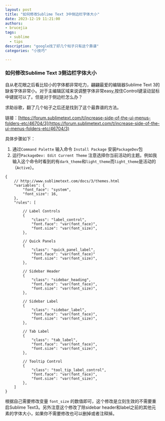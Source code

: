 ```yaml
---
layout: post
title: "如何修改Sublime Text 3中侧边栏字体大小"
date: 2023-12-19 11:21:00
authors:
- brucejia
tags: 
  - sublime
  - tips
description: "google找了好几个帖子只有这个靠谱"
categories: "小技巧"

---
```



### 如何修改Sublime Text 3侧边栏字体大小

自从老花眼之后看比较小的字体都非常吃力，翩翩最爱的编辑器Sublime Text 3的缺省字体非常小。对于主编辑区域来说调整字体非常easy,按住Control键滚动鼠标中键就可以了。但是对于侧边栏怎么办？

求助谷歌，翻了几个帖子之后还是找到了这个最靠谱的方法。

链接：[https://forum.sublimetext.com/t/increase-side-of-the-ui-menus-folders-etc/46704/3](https://forum.sublimetext.com/t/increase-side-of-the-ui-menus-folders-etc/46704/3)

具体步骤如下：

1. 通过`Command Palette` 输入命令  `Install Package` 安装`PackageDev`包 
2. 运行`PackageDev: Edit Current Theme` 注意选择你当前活动的主题。例如我输入这个命令时看到的有`dark_theme`和`light_theme`而`light_theme`是活动的（`Active`）。


```
{
    // http://www.sublimetext.com/docs/3/themes.html
    "variables": {
        "font_face": "system",
        "font_size": 16,
    },
    "rules": [

        // Label Controls
        {
            "class": "label_control",
            "font.face": "var(font_face)",
            "font.size": "var(font_size)",
        },

        // Quick Panels
        {
            "class": "quick_panel_label",
            "font.face": "var(font_face)"
            "font.size": "var(font_size)",
        },

        // Sidebar Header
        {
            "class": "sidebar_heading",
            "font.face": "var(font_face)",
            "font.size": "var(font_size)",
        },

        // Sidebar Label
        {
            "class": "sidebar_label",
            "font.face": "var(font_face)",
            "font.size": "var(font_size)",
        },

        // Tab Label
        {
            "class": "tab_label",
            "font.face": "var(font_face)",
            "font.size": "var(font_size)",
        },

        // Tooltip Control
        {
            "class": "tool_tip_label_control",
            "font.face": "var(font_face)",
            "font.size": "var(font_size)",
        },      
    ]
}

```

根据自己需要修改变量 `font_size` 的数值即可，这个修改是立刻生效的不需要重启Sublime Text3。另外注意这个修改了除sidebar header和label之前的其他元素的字体大小，如果你不需要修改也可以删掉或者注释掉。

